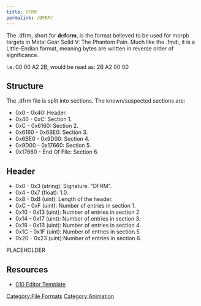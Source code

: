 ```yaml
---
title: DFRM
permalink: /DFRM/
---
```


The .dfrm, short for **d**e**f**o**rm**, is the format believed to be
used for morph targets in Metal Gear Solid V: The Phantom Pain. Much
like the .fmdl, it is a Little-Endian format, meaning bytes are written
in reverse order of significance.

i.e. 00 00 A2 2B, would be read as: 2B A2 00 00

## Structure

The .dfrm file is split into sections. The known/suspected sections are:

  - 0x0 - 0x40: Header.
  - 0x40 - 0xC: Section 1.
  - 0xC - 0x6160: Section 2.
  - 0x6160 - 0x6BE0: Section 3.
  - 0x6BE0 - 0x9D00: Section 4.
  - 0x9D00 - 0x17660: Section 5.
  - 0x17660 - End Of File: Section 6.

## Header

  - 0x0 - 0x3 (string): Signature. "DFRM".
  - 0x4 - 0x7 (float): 1.0.
  - 0x8 - 0xB (uint): Length of the header.
  - 0xC - 0xF (uint): Number of entries in section 1.
  - 0x10 - 0x13 (uint): Number of entries in section 2.
  - 0x14 - 0x17 (uint): Number of entries in section 3.
  - 0x18 - 0x1B (uint): Number of entries in section 4.
  - 0x1C - 0x1F (uint): Number of entries in section 5.
  - 0x20 - 0x23 (uint):Number of entries in section 6.

PLACEHOLDER

## Resources

  - [010 Editor
    Template](https://gist.github.com/Joey35233/6fd79695e34db56b37e656b3460bdfd7)

[Category:File Formats](/Category:File_Formats "wikilink")
[Category:Animation](/Category:Animation "wikilink")